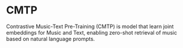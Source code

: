 # CMTP
Contrastive Music-Text Pre-Training (CMTP) is model that learn joint embeddings for Music and Text, enabling zero-shot retrieval of music based on natural language prompts.
